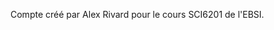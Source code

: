 Compte créé par Alex Rivard pour le cours SCI6201 de l'EBSI.

<!---
alexyoyoyoyo/alexyoyoyoyo is a ✨ special ✨ repository because its `README.md` (this file) appears on your GitHub profile.
You can click the Preview link to take a look at your changes.
--->
